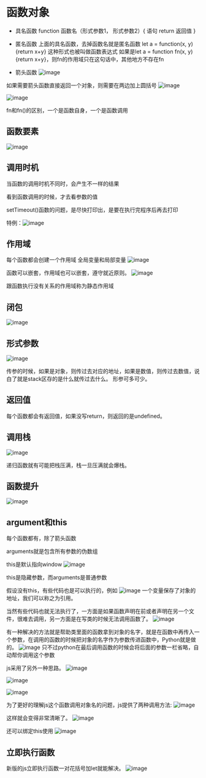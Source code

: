 # 函数对象

* 具名函数
function 函数名（形式参数1， 形式参数2）{
  语句
  return 返回值
}

* 匿名函数
上面的具名函数，去掉函数名就是匿名函数
let a = function(x, y){return x+y}
这种形式也被叫做函数表达式
如果是let a = function fn(x, y){return x+y}，则fn的作用域只在这句话中，其他地方不存在fn

* 箭头函数
![image](https://user-images.githubusercontent.com/42309765/120106665-938ee900-c190-11eb-8a78-efa107e7cc3a.png)

如果需要箭头函数直接返回一个对象，则需要在两边加上圆括号
![image](https://user-images.githubusercontent.com/42309765/120106707-c0db9700-c190-11eb-8be2-b74fc49c1a7e.png)

![image](https://user-images.githubusercontent.com/42309765/120107297-24ff5a80-c193-11eb-8ee8-ef005581c498.png)

fn和fn()的区别，一个是函数自身，一个是函数调用

## 函数要素
![image](https://user-images.githubusercontent.com/42309765/120107966-ad7efa80-c195-11eb-9b17-2ad60d49b393.png)

## 调用时机
当函数的调用时机不同时，会产生不一样的结果

看到函数调用的时候，才去看参数的值

setTimeout()函数的问题，是尽快打印出，是要在执行完程序后再去打印

特例：![image](https://user-images.githubusercontent.com/42309765/120108762-2d5a9400-c199-11eb-9a7e-9bc0d0a6f59e.png)

## 作用域
每个函数都会创建一个作用域
全局变量和局部变量
![image](https://user-images.githubusercontent.com/42309765/120108828-672b9a80-c199-11eb-90b8-ad20302a1aaa.png)

函数可以嵌套，作用域也可以嵌套，遵守就近原则。
![image](https://user-images.githubusercontent.com/42309765/120109147-cb029300-c19a-11eb-8eae-ad02874bb388.png)

跟函数执行没有关系的作用域称为静态作用域

## 闭包
![image](https://user-images.githubusercontent.com/42309765/120109225-14eb7900-c19b-11eb-8389-9412d0e8fd38.png)

## 形式参数
![image](https://user-images.githubusercontent.com/42309765/120109269-4106fa00-c19b-11eb-9ffd-a8d5638a0159.png)

传参的时候，如果是对象，则传过去对应的地址，如果是数值，则传过去数值，说白了就是stack区存的是什么就传过去什么。
形参可多可少。

## 返回值
每个函数都会有返回值，如果没写return，则返回的是undefined。

## 调用栈
![image](https://user-images.githubusercontent.com/42309765/120209542-62cab480-c261-11eb-8744-86e5d32860ab.png)

递归函数就有可能把栈压满，栈一旦压满就会爆栈。

## 函数提升
![image](https://user-images.githubusercontent.com/42309765/120211480-90b0f880-c263-11eb-8509-5cc924ddab27.png)

## argument和this
每个函数都有，除了箭头函数

arguments就是包含所有参数的伪数组

this是默认指向window
![image](https://user-images.githubusercontent.com/42309765/120212651-d4583200-c264-11eb-9049-6f89c6f9a8bd.png)

this是隐藏参数，而arguments是普通参数

假设没有this，有些代码也是可以执行的，例如
![image](https://user-images.githubusercontent.com/42309765/120215477-5ac24300-c268-11eb-9a2b-b05960b99f93.png)
一个变量保存了对象的地址，我们可以称之为引用。

当然有些代码也就无法执行了，一方面是如果函数声明在前或者声明在另一个文件，很难去调用，另一方面是在写类的时候无法调用函数了。
![image](https://user-images.githubusercontent.com/42309765/120215862-d6bc8b00-c268-11eb-9d35-f98f002d3924.png)

有一种解决的方法就是帮助类里面的函数拿到对象的名字，就是在函数中再传入一个参数，在调用的函数的时候把对象的名字作为参数传进函数中，Python就是做的。
![image](https://user-images.githubusercontent.com/42309765/120216585-c953d080-c269-11eb-8b09-0ebb1b257223.png)
只不过python在最后调用函数的时候会将后面的参数一栏省略，自动帮你调用这个参数

js采用了另外一种思路。
![image](https://user-images.githubusercontent.com/42309765/120220380-387ff380-c26f-11eb-963d-c33556ac6a43.png)

![image](https://user-images.githubusercontent.com/42309765/120220644-a9271000-c26f-11eb-9956-d74faceb20d8.png)

![image](https://user-images.githubusercontent.com/42309765/120220764-d378cd80-c26f-11eb-876d-794749fa6368.png)

为了更好的理解js这个函数调用对象名的问题，js提供了两种调用方法:
![image](https://user-images.githubusercontent.com/42309765/120262518-63e4fb80-c2cc-11eb-98ae-ee37b1482947.png)

这样就会变得非常清晰了。
![image](https://user-images.githubusercontent.com/42309765/120262622-97278a80-c2cc-11eb-8a4e-61005c959c85.png)

还可以绑定this使用
![image](https://user-images.githubusercontent.com/42309765/120263649-b6bfb280-c2ce-11eb-8e1a-33f04ff4ff6e.png)

## 立即执行函数
新版的js立即执行函数一对花括号加let就能解决。
![image](https://user-images.githubusercontent.com/42309765/120265092-d2788800-c2d1-11eb-8a4a-5471363fb200.png)





